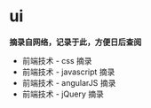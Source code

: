 # ui
**摘录自网络，记录于此，方便日后查阅**

* 前端技术 - css 摘录
* 前端技术 - javascript 摘录
* 前端技术 - angularJS 摘录
* 前端技术 - jQuery 摘录
